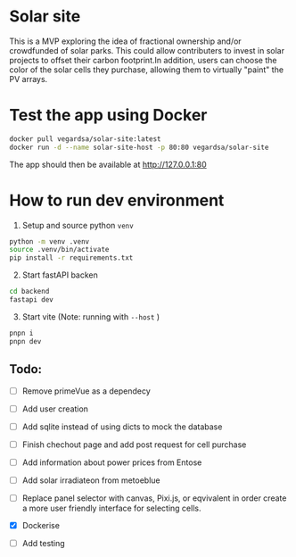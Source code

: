 # Solar site

This is a MVP exploring the idea of fractional ownership and/or crowdfunded of solar parks. This could allow contributers to invest in solar projects to offset their carbon footprint.In addition, users can choose the color of the solar cells they purchase, allowing them to virtually "paint" the PV arrays.

# Test the app using Docker

```bash
docker pull vegardsa/solar-site:latest
docker run -d --name solar-site-host -p 80:80 vegardsa/solar-site

```

The app should then be available at http://127.0.0.1:80

# How to run dev environment

1. Setup and source python `venv`

```bash
python -m venv .venv
source .venv/bin/activate
pip install -r requirements.txt
```

2. Start fastAPI backen

```bash
cd backend
fastapi dev
```

3. Start vite (Note: running with `--host` )

```bash
pnpn i
pnpn dev
```

## Todo:
- [ ] Remove primeVue as a dependecy
- [ ] Add user creation
- [ ] Add sqlite instead of using dicts to mock the database
- [ ] Finish chechout page and add post request for cell purchase
- [ ] Add information about power prices from Entose
- [ ] Add solar irradiateon from metoeblue
- [ ] Replace panel selector with canvas, Pixi.js, or eqvivalent in order create a more user friendly interface for selecting cells.

- [x] Dockerise
- [ ] Add testing
